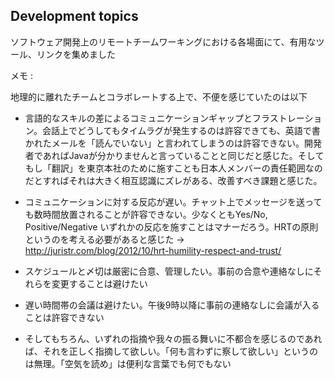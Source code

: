 ## Development topics

ソフトウェア開発上のリモートチームワーキングにおける各場面にて、有用なツール、リンクを集めました

メモ : 

地理的に離れたチームとコラボレートする上で、不便を感じていたのは以下

- 言語的なスキルの差によるコミュニケーションギャップとフラストレーション。会話上でどうしてもタイムラグが発生するのは許容できても、英語で書かれたメールを「読んでいない」と言われてしまうのは許容できない。開発者であればJavaが分かりませんと言っていることと同じだと感じた。そしてもし「翻訳」を東京本社のために施すことも日本人メンバーの責任範囲なのだとすればそれは大きく相互認識にズレがある、改善すべき課題と感じた。

- コミュニケーションに対する反応が遅い。チャット上でメッセージを送っても数時間放置されることが許容できない。少なくともYes/No, Positive/Negative いずれかの反応を施すことはマナーだろう。HRTの原則というのを考える必要があると感じた -> http://juristr.com/blog/2012/10/hrt-humility-respect-and-trust/

- スケジュールと〆切は厳密に合意、管理したい。事前の合意や連絡なしにそれらを変更することは避けたい

- 遅い時間帯の会議は避けたい。午後9時以降に事前の連絡なしに会議が入ることは許容できない

- そしてもちろん、いずれの指摘や我々の振る舞いに不都合を感じるのであれば、それを正しく指摘して欲しい。「何も言わずに察して欲しい」というのは無理。「空気を読め」は便利な言葉でも何でもない

